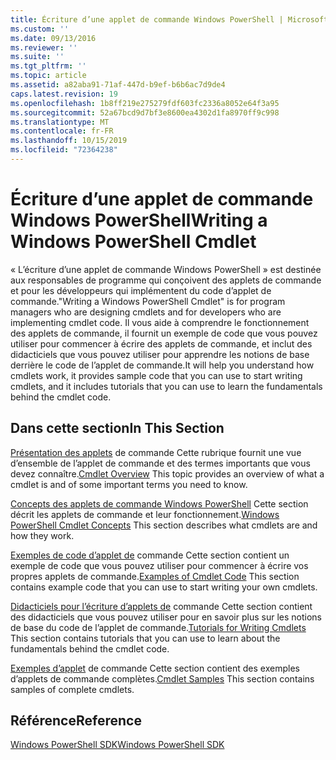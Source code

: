 ```yaml
---
title: Écriture d’une applet de commande Windows PowerShell | Microsoft Docs
ms.custom: ''
ms.date: 09/13/2016
ms.reviewer: ''
ms.suite: ''
ms.tgt_pltfrm: ''
ms.topic: article
ms.assetid: a82aba91-71af-447d-b9ef-b6b6ac7d9de4
caps.latest.revision: 19
ms.openlocfilehash: 1b8ff219e275279fdf603fc2336a8052e64f3a95
ms.sourcegitcommit: 52a67bcd9d7bf3e8600ea4302d1fa8970ff9c998
ms.translationtype: MT
ms.contentlocale: fr-FR
ms.lasthandoff: 10/15/2019
ms.locfileid: "72364238"
---
```

# <a name="writing-a-windows-powershell-cmdlet"></a><span data-ttu-id="896d8-102">Écriture d’une applet de commande Windows PowerShell</span><span class="sxs-lookup"><span data-stu-id="896d8-102">Writing a Windows PowerShell Cmdlet</span></span>

<span data-ttu-id="896d8-103">« L’écriture d’une applet de commande Windows PowerShell » est destinée aux responsables de programme qui conçoivent des applets de commande et pour les développeurs qui implémentent du code d’applet de commande.</span><span class="sxs-lookup"><span data-stu-id="896d8-103">"Writing a Windows PowerShell Cmdlet" is for program managers who are designing cmdlets and for developers who are implementing cmdlet code.</span></span> <span data-ttu-id="896d8-104">Il vous aide à comprendre le fonctionnement des applets de commande, il fournit un exemple de code que vous pouvez utiliser pour commencer à écrire des applets de commande, et inclut des didacticiels que vous pouvez utiliser pour apprendre les notions de base derrière le code de l’applet de commande.</span><span class="sxs-lookup"><span data-stu-id="896d8-104">It will help you understand how cmdlets work, it provides sample code that you can use to start writing cmdlets, and it includes tutorials that you can use to learn the fundamentals behind the cmdlet code.</span></span>

## <a name="in-this-section"></a><span data-ttu-id="896d8-105">Dans cette section</span><span class="sxs-lookup"><span data-stu-id="896d8-105">In This Section</span></span>

<span data-ttu-id="896d8-106">[Présentation des applets](./cmdlet-overview.md) de commande Cette rubrique fournit une vue d’ensemble de l’applet de commande et des termes importants que vous devez connaître.</span><span class="sxs-lookup"><span data-stu-id="896d8-106">[Cmdlet Overview](./cmdlet-overview.md) This topic provides an overview of what a cmdlet is and of some important terms you need to know.</span></span>

<span data-ttu-id="896d8-107">[Concepts des applets de commande Windows PowerShell](./windows-powershell-cmdlet-concepts.md) Cette section décrit les applets de commande et leur fonctionnement.</span><span class="sxs-lookup"><span data-stu-id="896d8-107">[Windows PowerShell Cmdlet Concepts](./windows-powershell-cmdlet-concepts.md) This section describes what cmdlets are and how they work.</span></span>

<span data-ttu-id="896d8-108">[Exemples de code d’applet de](./examples-of-cmdlet-code.md) commande Cette section contient un exemple de code que vous pouvez utiliser pour commencer à écrire vos propres applets de commande.</span><span class="sxs-lookup"><span data-stu-id="896d8-108">[Examples of Cmdlet Code](./examples-of-cmdlet-code.md) This section contains example code that you can use to start writing your own cmdlets.</span></span>

<span data-ttu-id="896d8-109">[Didacticiels pour l’écriture d’applets de](./tutorials-for-writing-cmdlets.md) commande Cette section contient des didacticiels que vous pouvez utiliser pour en savoir plus sur les notions de base du code de l’applet de commande.</span><span class="sxs-lookup"><span data-stu-id="896d8-109">[Tutorials for Writing Cmdlets](./tutorials-for-writing-cmdlets.md) This section contains tutorials that you can use to learn about the fundamentals behind the cmdlet code.</span></span>

<span data-ttu-id="896d8-110">[Exemples d’applet](./cmdlet-samples.md) de commande Cette section contient des exemples d’applets de commande complètes.</span><span class="sxs-lookup"><span data-stu-id="896d8-110">[Cmdlet Samples](./cmdlet-samples.md) This section contains samples of complete cmdlets.</span></span>

## <a name="reference"></a><span data-ttu-id="896d8-111">Référence</span><span class="sxs-lookup"><span data-stu-id="896d8-111">Reference</span></span>

[<span data-ttu-id="896d8-112">Windows PowerShell SDK</span><span class="sxs-lookup"><span data-stu-id="896d8-112">Windows PowerShell SDK</span></span>](../windows-powershell-reference.md)
